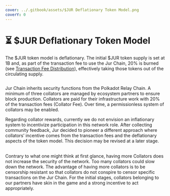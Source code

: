 ```yaml
---
cover: ../.gitbook/assets/$JUR Deflationary Token Model.png
coverY: 0
---
```


# ⏳ $JUR Deflationary Token Model

The $JUR token model is deflationary. The initial $JUR token supply is set at 1B and, as part of the transaction fee to use the Jur Chain, 20% is burned (see [Transaction Fee Distribution](https://app.gitbook.com/o/0gcIfR6h7zg1xTLArrpK/s/jMNQSqk1n74rnFDPrhBu/\~/changes/MDCk1IuX4EPqXimx9US0/jur-economy/transaction-fee-distribution)), effectively taking those tokens out of the circulating supply.&#x20;

<figure><img src="https://lh3.googleusercontent.com/y5qBvb0EQiUIK5tA-snK72JD2QNUvkBWs1rpG1vcnoOe9jXeaFnFcJms5EI2LxtyzjmLRCijNEKnd4aAZWSMDSM7GLj6DO3Bm2_zGmKcbw4D4Fc2asLkZOqimgFydGh78qupTGPrKidZdX9MngpLuc2ueY4YtRVEH5xqLqbE53C1xIEVAWLaJTS1xTGb4Q" alt=""><figcaption></figcaption></figure>

Jur Chain inherits security functions from the Polkadot Relay Chain. A minimum of three collators are managed by ecosystem partners to ensure block production. Collators are paid for their infrastructure work with 20% of the transaction fees (Collator Fee). Over time, a permissionless system of collators may be enabled. &#x20;

Regarding collator rewards, currently we do not envision an inflationary system to incentivize participation in this network role. After collecting community feedback, Jur decided to pioneer a different approach where collators’ incentive comes from the transaction fees and the deflationary aspects of the token model. This decision may be revised at a later stage.

\
Contrary to what one might think at first glance, having more Collators does not increase the security of the network. Too many collators could slow down the network. The advantage of having more collators is to be censorship resistant so that collators do not conspire to censor specific transactions on the Jur Chain. For the initial stages, collators belonging to our partners have skin in the game and a strong incentive to act appropriately.
